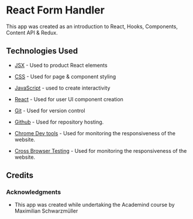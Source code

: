 # React Form Handler


This app was created as an introduction to React, Hooks, Components, Content API & Redux.


## Technologies Used

* [JSX](https://legacy.reactjs.org/docs/introducing-jsx.html) - Used to product React elements

* [CSS](https://www.w3schools.com/css/) - Used for page & component styling

* [JavaScript](https://developer.mozilla.org/en-US/docs/Web/JavaScript) - used to create interactivity

* [React](https://react.dev/) - Used for user UI component creation

* [Git](https://git-scm.com/) - Used for version control

* [Github](https://github.com/) - Used for repository hosting.

* [Chrome Dev tools](https://developers.google.com/web/tools/chrome-devtools) - Used for monitoring the responsiveness of the website.

* [Cross Browser Testing](https://crossbrowsertesting.com/) - Used for monitoring the responsiveness of the website.

## Credits

### Acknowledgments

* This app was created while undertaking the Academind course by Maximilian Schwarzmüller
